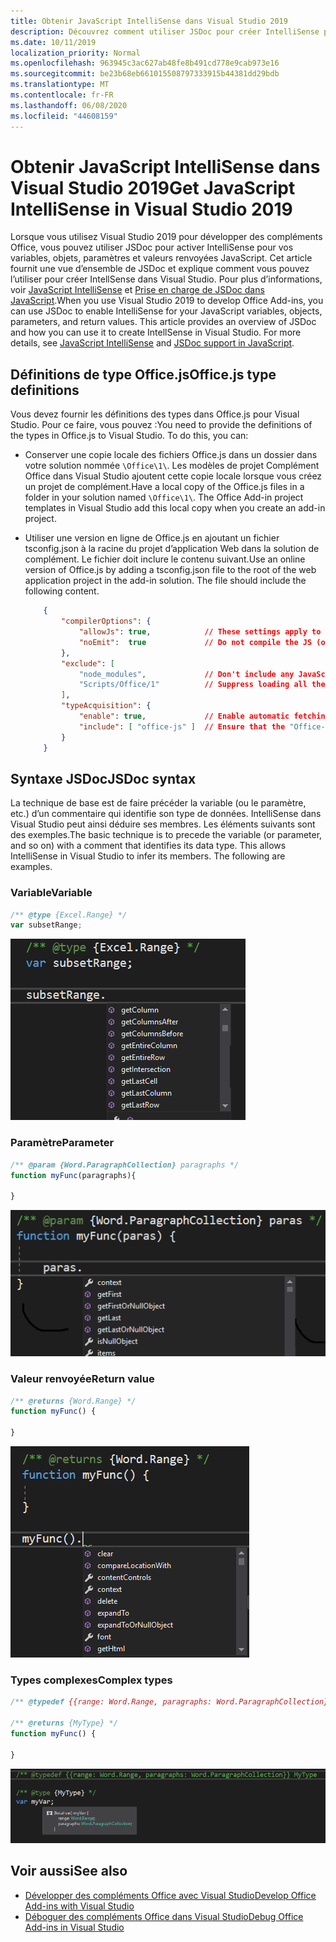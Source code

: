 ```yaml
---
title: Obtenir JavaScript IntelliSense dans Visual Studio 2019
description: Découvrez comment utiliser JSDoc pour créer IntelliSense pour vos variables, objets, paramètres et valeurs de retour JavaScript.
ms.date: 10/11/2019
localization_priority: Normal
ms.openlocfilehash: 963945c3ac627ab48fe8b491cd778e9cab973e16
ms.sourcegitcommit: be23b68eb661015508797333915b44381dd29bdb
ms.translationtype: MT
ms.contentlocale: fr-FR
ms.lasthandoff: 06/08/2020
ms.locfileid: "44608159"
---
```

# <a name="get-javascript-intellisense-in-visual-studio-2019"></a><span data-ttu-id="3732c-103">Obtenir JavaScript IntelliSense dans Visual Studio 2019</span><span class="sxs-lookup"><span data-stu-id="3732c-103">Get JavaScript IntelliSense in Visual Studio 2019</span></span>

<span data-ttu-id="3732c-p101">Lorsque vous utilisez Visual Studio 2019 pour développer des compléments Office, vous pouvez utiliser JSDoc pour activer IntelliSense pour vos variables, objets, paramètres et valeurs renvoyées JavaScript. Cet article fournit une vue d’ensemble de JSDoc et explique comment vous pouvez l’utiliser pour créer IntellSense dans Visual Studio. Pour plus d’informations, voir [JavaScript IntelliSense](/visualstudio/ide/javascript-intellisense) et [Prise en charge de JSDoc dans JavaScript](https://github.com/Microsoft/TypeScript/wiki/JsDoc-support-in-JavaScript).</span><span class="sxs-lookup"><span data-stu-id="3732c-p101">When you use Visual Studio 2019 to develop Office Add-ins, you can use JSDoc to enable IntelliSense for your JavaScript variables, objects, parameters, and return values. This article provides an overview of JSDoc and how you can use it to create IntellSense in Visual Studio. For more details, see [JavaScript IntelliSense](/visualstudio/ide/javascript-intellisense) and [JSDoc support in JavaScript](https://github.com/Microsoft/TypeScript/wiki/JsDoc-support-in-JavaScript).</span></span> 

## <a name="officejs-type-definitions"></a><span data-ttu-id="3732c-107">Définitions de type Office.js</span><span class="sxs-lookup"><span data-stu-id="3732c-107">Office.js type definitions</span></span>

<span data-ttu-id="3732c-p102">Vous devez fournir les définitions des types dans Office.js pour Visual Studio. Pour ce faire, vous pouvez :</span><span class="sxs-lookup"><span data-stu-id="3732c-p102">You need to provide the definitions of the types in Office.js to Visual Studio. To do this, you can:</span></span>

- <span data-ttu-id="3732c-p103">Conserver une copie locale des fichiers Office.js dans un dossier dans votre solution nommée `\Office\1\`. Les modèles de projet Complément Office dans Visual Studio ajoutent cette copie locale lorsque vous créez un projet de complément.</span><span class="sxs-lookup"><span data-stu-id="3732c-p103">Have a local copy of the Office.js files in a folder in your solution named `\Office\1\`. The Office Add-in project templates in Visual Studio add this local copy when you create an add-in project.</span></span> 
- <span data-ttu-id="3732c-p104">Utiliser une version en ligne de Office.js en ajoutant un fichier tsconfig.json à la racine du projet d’application Web dans la solution de complément. Le fichier doit inclure le contenu suivant.</span><span class="sxs-lookup"><span data-stu-id="3732c-p104">Use an online version of Office.js by adding a tsconfig.json file to the root of the web application project in the add-in solution. The file should include the following content.</span></span>

    ```json
        {
            "compilerOptions": {
                "allowJs": true,            // These settings apply to JavaScript files also.
                "noEmit":  true             // Do not compile the JS (or TS) files in this project.
            },
            "exclude": [
                "node_modules",             // Don't include any JavaScript found under "node_modules".
                "Scripts/Office/1"          // Suppress loading all the JavaScript files from the Office NuGet package.
            ],
            "typeAcquisition": {
                "enable": true,             // Enable automatic fetching of type definitions for detected JavaScript libraries.
                "include": [ "office-js" ]  // Ensure that the "Office-js" type definition is fetched.
            }
        }
    ```

## <a name="jsdoc-syntax"></a><span data-ttu-id="3732c-114">Syntaxe JSDoc</span><span class="sxs-lookup"><span data-stu-id="3732c-114">JSDoc syntax</span></span>

<span data-ttu-id="3732c-p105">La technique de base est de faire précéder la variable (ou le paramètre, etc.) d’un commentaire qui identifie son type de données. IntelliSense dans Visual Studio peut ainsi déduire ses membres. Les éléments suivants sont des exemples.</span><span class="sxs-lookup"><span data-stu-id="3732c-p105">The basic technique is to precede the variable (or parameter, and so on) with a comment that identifies its data type. This allows IntelliSense in Visual Studio to infer its members. The following are examples.</span></span>

### <a name="variable"></a><span data-ttu-id="3732c-118">Variable</span><span class="sxs-lookup"><span data-stu-id="3732c-118">Variable</span></span>

```js
/** @type {Excel.Range} */
var subsetRange;
```
![IntelliSense pour variable](../images/intellisense-vs17-var.png)

### <a name="parameter"></a><span data-ttu-id="3732c-120">Paramètre</span><span class="sxs-lookup"><span data-stu-id="3732c-120">Parameter</span></span>

```js
/** @param {Word.ParagraphCollection} paragraphs */
function myFunc(paragraphs){

}
```
![IntelliSense pour paramètre](../images/intellisense-vs17-param.png)

### <a name="return-value"></a><span data-ttu-id="3732c-122">Valeur renvoyée</span><span class="sxs-lookup"><span data-stu-id="3732c-122">Return value</span></span>

```js
/** @returns {Word.Range} */
function myFunc() {

}
```
![IntelliSense pour la valeur renvoyée](../images/intellisense-vs17-return.png)

### <a name="complex-types"></a><span data-ttu-id="3732c-124">Types complexes</span><span class="sxs-lookup"><span data-stu-id="3732c-124">Complex types</span></span>

```js
/** @typedef {{range: Word.Range, paragraphs: Word.ParagraphCollection}} MyType

/** @returns {MyType} */
function myFunc() {

}
```
![IntelliSense pour le type complexe](../images/intellisense-vs17-complex-type.png)

## <a name="see-also"></a><span data-ttu-id="3732c-126">Voir aussi</span><span class="sxs-lookup"><span data-stu-id="3732c-126">See also</span></span>

- [<span data-ttu-id="3732c-127">Développer des compléments Office avec Visual Studio</span><span class="sxs-lookup"><span data-stu-id="3732c-127">Develop Office Add-ins with Visual Studio</span></span>](develop-add-ins-visual-studio.md)
- [<span data-ttu-id="3732c-128">Déboguer des compléments Office dans Visual Studio</span><span class="sxs-lookup"><span data-stu-id="3732c-128">Debug Office Add-ins in Visual Studio</span></span>](debug-office-add-ins-in-visual-studio.md)
